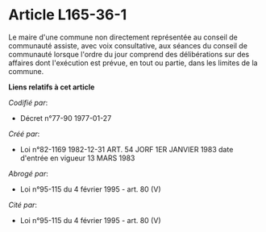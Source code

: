 # Article L165-36-1

Le maire d'une commune non directement représentée au conseil de communauté assiste, avec voix consultative, aux séances du
conseil de communauté lorsque l'ordre du jour comprend des délibérations sur des affaires dont l'exécution est prévue, en
tout ou partie, dans les limites de la commune.

**Liens relatifs à cet article**

_Codifié par_:

  - Décret n°77-90 1977-01-27

_Créé par_:

  - Loi n°82-1169 1982-12-31 ART. 54 JORF 1ER JANVIER 1983 date d'entrée en vigueur 13 MARS 1983

_Abrogé par_:

  - Loi n°95-115 du 4 février 1995 - art. 80 (V)

_Cité par_:

  - Loi n°95-115 du 4 février 1995 - art. 80 (V)
